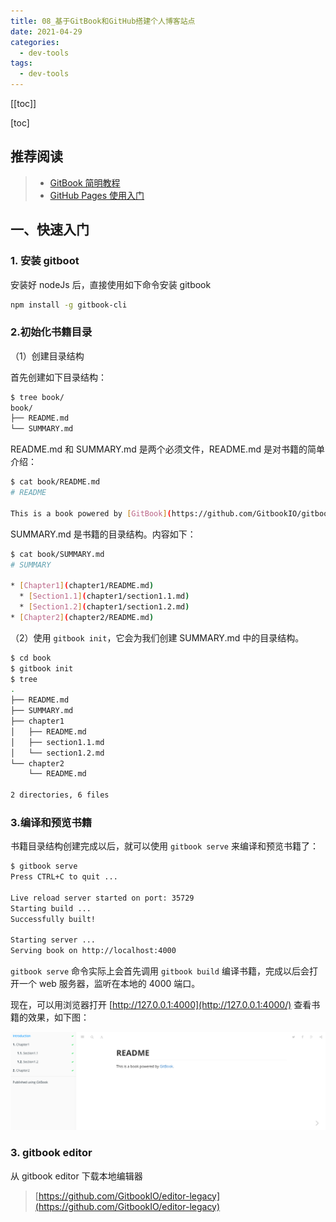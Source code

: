 ```yaml
---
title: 08_基于GitBook和GitHub搭建个人博客站点
date: 2021-04-29
categories:
  - dev-tools
tags:
  - dev-tools
---
```


[[toc]]

[toc]

## 推荐阅读

> - [GitBook 简明教程](https://www.chengweiyang.cn/gitbook/index.html)
> - [GitHub Pages 使用入门](https://docs.github.com/cn/pages/getting-started-with-github-pages)

## 一、快速入门

### 1. 安装 gitboot

安装好 nodeJs 后，直接使用如下命令安装 gitbook

```bash
npm install -g gitbook-cli
```

### 2.初始化书籍目录

（1）创建目录结构

首先创建如下目录结构：

```bash
$ tree book/
book/
├── README.md
└── SUMMARY.md
```

README.md 和 SUMMARY.md 是两个必须文件，README.md 是对书籍的简单介绍：

```bash
$ cat book/README.md
# README

This is a book powered by [GitBook](https://github.com/GitbookIO/gitbook).
```

SUMMARY.md 是书籍的目录结构。内容如下：

```bash
$ cat book/SUMMARY.md
# SUMMARY

* [Chapter1](chapter1/README.md)
  * [Section1.1](chapter1/section1.1.md)
  * [Section1.2](chapter1/section1.2.md)
* [Chapter2](chapter2/README.md)
```

（2）使用 `gitbook init`，它会为我们创建 SUMMARY.md 中的目录结构。

```bash
$ cd book
$ gitbook init
$ tree
.
├── README.md
├── SUMMARY.md
├── chapter1
│   ├── README.md
│   ├── section1.1.md
│   └── section1.2.md
└── chapter2
    └── README.md

2 directories, 6 files
```

### 3.编译和预览书籍

书籍目录结构创建完成以后，就可以使用 `gitbook serve` 来编译和预览书籍了：

```bash
$ gitbook serve
Press CTRL+C to quit ...

Live reload server started on port: 35729
Starting build ...
Successfully built!

Starting server ...
Serving book on http://localhost:4000
```

`gitbook serve` 命令实际上会首先调用 `gitbook build` 编译书籍，完成以后会打开一个 web 服务器，监听在本地的 4000 端口。

现在，可以用浏览器打开 [http://127.0.0.1:4000](http://127.0.0.1:4000/) 查看书籍的效果，如下图：

![gitbook](./images/gitbook-sample.png)

### 3. gitbook editor

从 gitbook editor 下载本地编辑器

> [https://github.com/GitbookIO/editor-legacy](https://github.com/GitbookIO/editor-legacy)
